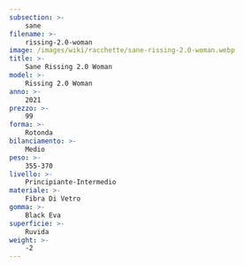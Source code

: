 ```yaml
---
subsection: >-
    sane
filename: >-
    rissing-2.0-woman
image: /images/wiki/racchette/sane-rissing-2.0-woman.webp
title: >-
    Sane Rissing 2.0 Woman
model: >-
    Rissing 2.0 Woman
anno: >-
    2021
prezzo: >-
    99
forma: >-
    Rotonda
bilanciamento: >-
    Medio
peso: >-
    355-370
livello: >-
    Principiante-Intermedio
materiale: >-
    Fibra Di Vetro
gomma: >-
    Black Eva
superficie: >-
    Ruvida
weight: >-
    -2
---
```

